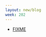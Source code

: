 ```yaml
---
layout: new/blog
week: 202
---
```


* [FIXME](https://salsa.debian.org/reproducible-builds/diffoscope/issues/45#note_68258)
